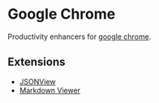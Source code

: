 # Google Chrome
Productivity enhancers for [google chrome](https://www.google.com/chrome/browser/).

## Extensions
* [JSONView](https://chrome.google.com/webstore/detail/jsonview/chklaanhfefbnpoihckbnefhakgolnmc)
* [Markdown Viewer](https://chrome.google.com/webstore/detail/markdown-viewer/ckkdlimhmcjmikdlpkmbgfkaikojcbjk)


